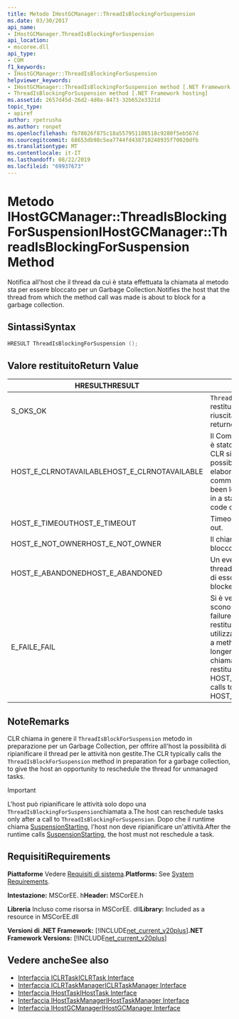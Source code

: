 ```yaml
---
title: Metodo IHostGCManager::ThreadIsBlockingForSuspension
ms.date: 03/30/2017
api_name:
- IHostGCManager.ThreadIsBlockingForSuspension
api_location:
- mscoree.dll
api_type:
- COM
f1_keywords:
- IHostGCManager::ThreadIsBlockingForSuspension
helpviewer_keywords:
- IHostGCManager::ThreadIsBlockingForSuspension method [.NET Framework hosting]
- ThreadIsBlockingForSuspension method [.NET Framework hosting]
ms.assetid: 2657d45d-26d2-4d0a-8473-32b652e3321d
topic_type:
- apiref
author: rpetrusha
ms.author: ronpet
ms.openlocfilehash: fb78026f875c18a557951108518c9280f5eb567d
ms.sourcegitcommit: 68653db98c5ea7744fd438710248935f70020dfb
ms.translationtype: MT
ms.contentlocale: it-IT
ms.lasthandoff: 08/22/2019
ms.locfileid: "69937673"
---
```

# <a name="ihostgcmanagerthreadisblockingforsuspension-method"></a><span data-ttu-id="aac7a-102">Metodo IHostGCManager::ThreadIsBlockingForSuspension</span><span class="sxs-lookup"><span data-stu-id="aac7a-102">IHostGCManager::ThreadIsBlockingForSuspension Method</span></span>
<span data-ttu-id="aac7a-103">Notifica all'host che il thread da cui è stata effettuata la chiamata al metodo sta per essere bloccato per un Garbage Collection.</span><span class="sxs-lookup"><span data-stu-id="aac7a-103">Notifies the host that the thread from which the method call was made is about to block for a garbage collection.</span></span>  
  
## <a name="syntax"></a><span data-ttu-id="aac7a-104">Sintassi</span><span class="sxs-lookup"><span data-stu-id="aac7a-104">Syntax</span></span>  
  
```cpp  
HRESULT ThreadIsBlockingForSuspension ();  
```  
  
## <a name="return-value"></a><span data-ttu-id="aac7a-105">Valore restituito</span><span class="sxs-lookup"><span data-stu-id="aac7a-105">Return Value</span></span>  
  
|<span data-ttu-id="aac7a-106">HRESULT</span><span class="sxs-lookup"><span data-stu-id="aac7a-106">HRESULT</span></span>|<span data-ttu-id="aac7a-107">DESCRIZIONE</span><span class="sxs-lookup"><span data-stu-id="aac7a-107">Description</span></span>|  
|-------------|-----------------|  
|<span data-ttu-id="aac7a-108">S_OK</span><span class="sxs-lookup"><span data-stu-id="aac7a-108">S_OK</span></span>|<span data-ttu-id="aac7a-109">`ThreadIsBlockingForSuspension`la restituzione è riuscita.</span><span class="sxs-lookup"><span data-stu-id="aac7a-109">`ThreadIsBlockingForSuspension` returned successfully.</span></span>|  
|<span data-ttu-id="aac7a-110">HOST_E_CLRNOTAVAILABLE</span><span class="sxs-lookup"><span data-stu-id="aac7a-110">HOST_E_CLRNOTAVAILABLE</span></span>|<span data-ttu-id="aac7a-111">Il Common Language Runtime (CLR) non è stato caricato in un processo oppure CLR si trova in uno stato in cui non è possibile eseguire codice gestito o elaborare la chiamata correttamente.</span><span class="sxs-lookup"><span data-stu-id="aac7a-111">The common language runtime (CLR) has not been loaded into a process, or the CLR is in a state in which it cannot run managed code or process the call successfully.</span></span>|  
|<span data-ttu-id="aac7a-112">HOST_E_TIMEOUT</span><span class="sxs-lookup"><span data-stu-id="aac7a-112">HOST_E_TIMEOUT</span></span>|<span data-ttu-id="aac7a-113">Timeout della chiamata.</span><span class="sxs-lookup"><span data-stu-id="aac7a-113">The call timed out.</span></span>|  
|<span data-ttu-id="aac7a-114">HOST_E_NOT_OWNER</span><span class="sxs-lookup"><span data-stu-id="aac7a-114">HOST_E_NOT_OWNER</span></span>|<span data-ttu-id="aac7a-115">Il chiamante non è il proprietario del blocco.</span><span class="sxs-lookup"><span data-stu-id="aac7a-115">The caller does not own the lock.</span></span>|  
|<span data-ttu-id="aac7a-116">HOST_E_ABANDONED</span><span class="sxs-lookup"><span data-stu-id="aac7a-116">HOST_E_ABANDONED</span></span>|<span data-ttu-id="aac7a-117">Un evento è stato annullato mentre un thread bloccato o Fiber era in attesa su di esso.</span><span class="sxs-lookup"><span data-stu-id="aac7a-117">An event was canceled while a blocked thread or fiber was waiting on it.</span></span>|  
|<span data-ttu-id="aac7a-118">E_FAIL</span><span class="sxs-lookup"><span data-stu-id="aac7a-118">E_FAIL</span></span>|<span data-ttu-id="aac7a-119">Si è verificato un errore irreversibile sconosciuto.</span><span class="sxs-lookup"><span data-stu-id="aac7a-119">An unknown catastrophic failure occurred.</span></span> <span data-ttu-id="aac7a-120">Quando un metodo restituisce E_FAIL, CLR non è più utilizzabile all'interno del processo.</span><span class="sxs-lookup"><span data-stu-id="aac7a-120">When a method returns E_FAIL, the CLR is no longer usable within the process.</span></span> <span data-ttu-id="aac7a-121">Le chiamate successive ai metodi di hosting restituiscono HOST_E_CLRNOTAVAILABLE.</span><span class="sxs-lookup"><span data-stu-id="aac7a-121">Subsequent calls to hosting methods return HOST_E_CLRNOTAVAILABLE.</span></span>|  
  
## <a name="remarks"></a><span data-ttu-id="aac7a-122">Note</span><span class="sxs-lookup"><span data-stu-id="aac7a-122">Remarks</span></span>  
 <span data-ttu-id="aac7a-123">CLR chiama in genere il `ThreadIsBlockForSuspension` metodo in preparazione per un Garbage Collection, per offrire all'host la possibilità di ripianificare il thread per le attività non gestite.</span><span class="sxs-lookup"><span data-stu-id="aac7a-123">The CLR typically calls the `ThreadIsBlockForSuspension` method in preparation for a garbage collection, to give the host an opportunity to reschedule the thread for unmanaged tasks.</span></span>  
  
> [!IMPORTANT]
> <span data-ttu-id="aac7a-124">L'host può ripianificare le attività solo dopo una `ThreadIsBlockingForSuspension`chiamata a.</span><span class="sxs-lookup"><span data-stu-id="aac7a-124">The host can reschedule tasks only after a call to `ThreadIsBlockingForSuspension`.</span></span> <span data-ttu-id="aac7a-125">Dopo che il runtime chiama [SuspensionStarting](../../../../docs/framework/unmanaged-api/hosting/ihostgcmanager-suspensionstarting-method.md), l'host non deve ripianificare un'attività.</span><span class="sxs-lookup"><span data-stu-id="aac7a-125">After the runtime calls [SuspensionStarting](../../../../docs/framework/unmanaged-api/hosting/ihostgcmanager-suspensionstarting-method.md), the host must not reschedule a task.</span></span>  
  
## <a name="requirements"></a><span data-ttu-id="aac7a-126">Requisiti</span><span class="sxs-lookup"><span data-stu-id="aac7a-126">Requirements</span></span>  
 <span data-ttu-id="aac7a-127">**Piattaforme** Vedere [Requisiti di sistema](../../../../docs/framework/get-started/system-requirements.md).</span><span class="sxs-lookup"><span data-stu-id="aac7a-127">**Platforms:** See [System Requirements](../../../../docs/framework/get-started/system-requirements.md).</span></span>  
  
 <span data-ttu-id="aac7a-128">**Intestazione:** MSCorEE. h</span><span class="sxs-lookup"><span data-stu-id="aac7a-128">**Header:** MSCorEE.h</span></span>  
  
 <span data-ttu-id="aac7a-129">**Libreria** Incluso come risorsa in MSCorEE. dll</span><span class="sxs-lookup"><span data-stu-id="aac7a-129">**Library:** Included as a resource in MSCorEE.dll</span></span>  
  
 <span data-ttu-id="aac7a-130">**Versioni di .NET Framework:** [!INCLUDE[net_current_v20plus](../../../../includes/net-current-v20plus-md.md)]</span><span class="sxs-lookup"><span data-stu-id="aac7a-130">**.NET Framework Versions:** [!INCLUDE[net_current_v20plus](../../../../includes/net-current-v20plus-md.md)]</span></span>  
  
## <a name="see-also"></a><span data-ttu-id="aac7a-131">Vedere anche</span><span class="sxs-lookup"><span data-stu-id="aac7a-131">See also</span></span>

- [<span data-ttu-id="aac7a-132">Interfaccia ICLRTask</span><span class="sxs-lookup"><span data-stu-id="aac7a-132">ICLRTask Interface</span></span>](../../../../docs/framework/unmanaged-api/hosting/iclrtask-interface.md)
- [<span data-ttu-id="aac7a-133">Interfaccia ICLRTaskManager</span><span class="sxs-lookup"><span data-stu-id="aac7a-133">ICLRTaskManager Interface</span></span>](../../../../docs/framework/unmanaged-api/hosting/iclrtaskmanager-interface.md)
- [<span data-ttu-id="aac7a-134">Interfaccia IHostTask</span><span class="sxs-lookup"><span data-stu-id="aac7a-134">IHostTask Interface</span></span>](../../../../docs/framework/unmanaged-api/hosting/ihosttask-interface.md)
- [<span data-ttu-id="aac7a-135">Interfaccia IHostTaskManager</span><span class="sxs-lookup"><span data-stu-id="aac7a-135">IHostTaskManager Interface</span></span>](../../../../docs/framework/unmanaged-api/hosting/ihosttaskmanager-interface.md)
- [<span data-ttu-id="aac7a-136">Interfaccia IHostGCManager</span><span class="sxs-lookup"><span data-stu-id="aac7a-136">IHostGCManager Interface</span></span>](../../../../docs/framework/unmanaged-api/hosting/ihostgcmanager-interface.md)
